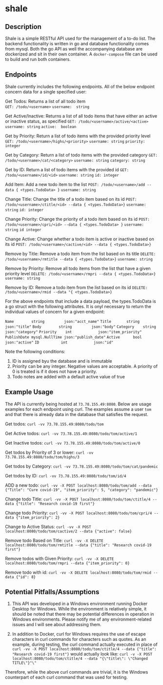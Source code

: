 # shale

## Description
Shale is a simple RESTful API used for the management of a to-do list.  The backend functionality is written in go and database functionality comes from mysql.
Both the go API as well the accompanying database are dockerized and sit in their own container.  A `docker-compose` file can be used to build and run
both containers.

## Endpoints
Shale currently includes the following endpoints.  All of the below endpoint concern data for a single specified user:

Get Todos:  Returns a list of all todo item<br>
    `GET: /todo/<username>`
    `username:  string`

Get Active/Inactive: Returns a list of all todo items that have either an active or inactive status, as specified
    `GET: /todo/<username>/active/<active>`
    `username: string`
    `active:  boolean`

Get by Priority:  Return a list of todo items with the provided priority level
    `GET: /todo/<username>/highs/<priority>`
    `username: string`
    `priority: integer`

Get by Category:  Return a list of todo items with the provided category
    `GET: /todo/<username>/cat/<category>`
    `username: string`
    `category: string`

Get by ID:  Return a list of todo items with the provided id
    `GET: /todo/<username>/id/<id>`
    `username: string`
    `id: integer`

Add Item: Add a new todo item to the list
    `POST: /todo/<username>/add --data { <types.TodoData> }`
    `username: string`


Change Title:  Change the title of a todo item based on its id
    `POST: /todo/<username>/ctitle/<id> --data { <types.TodoData>}`
    `username: string`
    `id: integer`

Change Priority:  Change the priority of a todo item based on its id
    `POST: /todo/<username>/cpri/<id> --data { <types.TodoData> }`
    `username: string`
    `id integer`

Change Active:  Change whether a todo item is active or inactive based on its id
    `POST: /todo/<username>/cactive/<id> --data { <types.TodoData>}`

Remove by Title: Remove a todo item from the list based on its title
    `DELETE: /todo/<username>/rmtitle --data { <types.TodoData>}`
    `username: string`

Remove by Priority: Remove all todo items from the list that have a given priority level
    `DELETE: /todo/<username>/rmpri --data { <types.TodoData>}`
    `username: string`

Remove by ID: Remove a todo item from the list based on its id
    `DELETE: /todo/<username>/rmid --data "{ <types.TodoData>}`

For the above endpoints that include a data payload, the types.TodoData is a go struct with the following attributes.  It is onyl necessary to return the individual
values of concern for a given endpoint:

`Name        string         json:"acct_name"`
`Title       string         json:"title"`
`Body        string         json:"body"`
`Category    string         json:"category"`
`Priority    int            json:"item_priority"`
`PublishDate mysql.NullTime json:"publish_date"`
`Active      bool           json:"active"`
`ID          int            json:"id"`

Note the following conditions:
1.  ID is assigned byu the database and is immutable
2.  Priority can be any integer.  Negative values are acceptable.  A priority of 0 is treated is if it does not have a priority.
3.  Todo notes are added with a default active value of true


## Example Usage
The API is currently being hosted at `73.78.155.49:8080`.  Below are usage examples for each endpoint using curl.  The examples assume a user `tom` and that there is already data in the database that satisfies the request.

Get todos: `curl -vv 73.78.155.49:8080/todo/tom`

Get Active todos: `curl -vv 73.78.155.49:8080/todo/tom/active/1`

Get Inactive todos: `curl -vv 73.78.155.49:8080/todo/tom/active/0`

Get todos by Priority of 3 or lower: `curl -vv 73.78.155.49:8080/todo/tom/highs/3`

Get todos by Category: `curl -vv 73.78.155.49:8080/todo/tom/cat/pandemic`

Get todos by ID: `curl -vv 73.78.155.49:8080/todo/tom/id/4`

ADD a new todo: `curl -vv -X POST localhost:8080/todo/tom/add --data {"Title": "Cure covid-19", "item_priority": 5, "category": "pandemic"}`

Change todo Title: `curl -vv -X POST localhost:8080/todo/tom/ctitle/4 --data {"title": "Research covid-19 first"}`

Change todo Priority: `curl -vv -X POST localhost:8080/todo/tom/cpri/4 --data {"item_priority": 2}`

Change to Active Status:  `curl -vv -X POST localhost:8080/todo/tom/cactive/2 --data {"active": false}`

Remove todo Based on Title: `curl -vv -X DELETE localhost:8080/todo/tom/rmtitle --data {"title": "Research covid-19 first"}`

Remove todos with Given Priority: `curl -vv -X DELETE localhost:8080/todo/tom/rmpri --data {"item_priority": 0}`

Remove todo with id: `curl -vv -X DELETE localhost:8080/todo/tom/rmid --data {"id": 8}`


## Potential Pitfalls/Assumptions
1.  This API was developed in a Windows environment running Docker Desktop for Windows.  While the environment is relatively simple,
it should be noted that there may be potential differences in operation in Windows environments.  Please notify me of any environment-related
issues and I will see about addressing them.

2.  In addition to Docker, curl for Windows requires the use of escape characters in curl commands for characters such as quotes.  As an example, during testing, the curl
command actually executed in place of `curl -vv -X POST localhost:8080/todo/tom/ctitle/4 --data {"title": "Research covid-19 first"}` would actually look like:
`curl -v -X POST localhost:8080/todo/tom/ctitle/4 --data "{\"title\": \"Changed TITLE\"}"\"`

Therefore, while the above curl commands are trivial, it is the Windows counterpart of each curl command that was used for testing.
